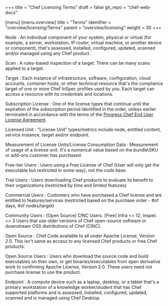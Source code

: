 +++
title = "Chef Licensing Terms"
draft = false
gh_repo = "chef-web-docs"

[menu]
  [menu.overview]
    title = "Terms"
    identifier = "overview/licensing/Terms"
    parent = "overview/licensing"
    weight = 30
+++

Node
: An individual component of your system, physical or virtual (for example, a server, workstation, IP router, virtual machine, or another device or component), that's assessed, installed, configured, updated, scanned and/or managed using any Chef product.

Scan
: A rules-based inspection of a target. There can be many scans applied to a target.

Target
: Each instance of infrastructure, software, configuration, cloud accounts, container hosts, or other technical resource that's the compliance target of one or more Chef InSpec profiles used by you. Each target can access a resource with its credentials and locations.

Subscription License
: One of the license types that continue until the expiration of the subscription period identified in the order, unless earlier terminated in accordance with the terms of the [Progress Chef End User License Agreement](https://www.chef.io/end-user-license-agreement).

Licensed Unit
: "License Unit" types/metrics include node, entitled content, service instance, target and/or endpoint.

Measurement of License Units/License Consumption Data
: Measurement of usage of a license unit. It's a numerical value based on the bundle\SKU or add-ons customer has purchased.

Free-tier Users
: Users using a Free License of Chef (User will only get the executable but restricted in some way), not the code base.

Trial Users
: Users downloading Chef products to evaluate its benefit to their organizations (restricted by time and limited features)

Commercial Users
: Customers who have purchased a Chef license and are entitled to features/services (restricted based on the purchase order - #of days, #of nodes/target)

Community Users
: [Open Source] CINC Users. [Free] Infra <= 12, Inspec <= 3
  Users that use older versions of Chef open-source software or downstream OSS distributions of Chef (CINC).

Open Source
: Chef Code available to all under Apache License, Version 2.0. This isn't same as access to any licensed Chef products or free Chef products.

Open Source Users
: Users who download the source code and build executables on their own, or get binaries/executables from open derivative work to confirming Apache License, Version 2.0. These users need not purchase license to use the product.

Endpoint
: A compute device such as a laptop, desktop, or a tablet that's a primary workstation of a knowledge worker/student that has Chef supported platforms and is assessed, installed, configured, updated, scanned and is managed using Chef Desktop.
